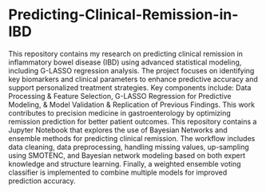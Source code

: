 # Predicting-Clinical-Remission-in-IBD

This repository contains my research on predicting clinical remission in inflammatory bowel disease (IBD) using advanced statistical modeling, including G-LASSO regression analysis. The project focuses on identifying key biomarkers and clinical parameters to enhance predictive accuracy and support personalized treatment strategies.
Key components include:
Data Processing & Feature Selection, G-LASSO Regression for Predictive Modeling, & Model Validation & Replication of Previous Findings. This work contributes to precision medicine in gastroenterology by optimizing remission prediction for better patient outcomes.
This repository contains a Jupyter Notebook that explores the use of Bayesian Networks and ensemble methods for predicting clinical remission. The workflow includes data cleaning, data preprocessing, handling missing values, up-sampling using SMOTENC, and Bayesian network modeling based on both expert knowledge and structure learning. Finally, a weighted ensemble voting classifier is implemented to combine multiple models for improved prediction accuracy.
